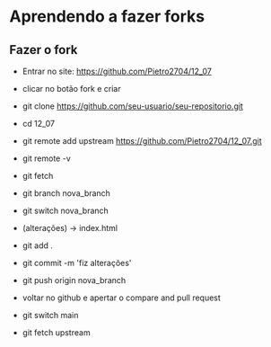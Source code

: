 # Aprendendo a fazer forks

## Fazer o fork
- Entrar no site: https://github.com/Pietro2704/12_07

- clicar no botão fork e criar

- git clone https://github.com/seu-usuario/seu-repositorio.git

- cd 12_07
- git remote add upstream https://github.com/Pietro2704/12_07.git
- git remote -v
- git fetch

- git branch nova_branch
- git switch nova_branch

- (alterações) -> index.html
- git add .
- git commit -m 'fiz alterações'
- git push origin nova_branch
- voltar no github e apertar o compare and pull request

- git switch main
- git fetch upstream